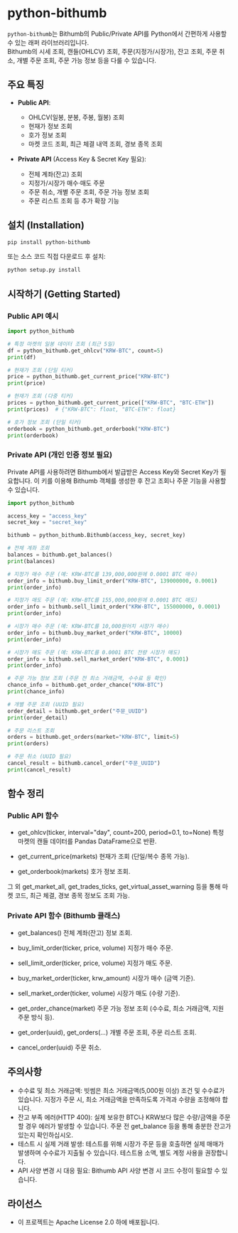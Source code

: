 # python-bithumb
`python-bithumb`는 Bithumb의 Public/Private API를 Python에서 간편하게 사용할 수 있는 래퍼 라이브러리입니다.  
Bithumb의 시세 조회, 캔들(OHLCV) 조회, 주문(지정가/시장가), 잔고 조회, 주문 취소, 개별 주문 조회, 주문 가능 정보 등을 다룰 수 있습니다.

## 주요 특징
- **Public API**:  
  - OHLCV(일봉, 분봉, 주봉, 월봉) 조회
  - 현재가 정보 조회
  - 호가 정보 조회
  - 마켓 코드 조회, 최근 체결 내역 조회, 경보 종목 조회

- **Private API** (Access Key & Secret Key 필요):  
  - 전체 계좌(잔고) 조회
  - 지정가/시장가 매수·매도 주문
  - 주문 취소, 개별 주문 조회, 주문 가능 정보 조회
  - 주문 리스트 조회 등 추가 확장 기능

## 설치 (Installation)

```bash
pip install python-bithumb
```
또는 소스 코드 직접 다운로드 후 설치:

```bash
python setup.py install
```

## 시작하기 (Getting Started)
### Public API 예시
```python
import python_bithumb

# 특정 마켓의 일봉 데이터 조회 (최근 5일)
df = python_bithumb.get_ohlcv("KRW-BTC", count=5)
print(df)

# 현재가 조회 (단일 티커)
price = python_bithumb.get_current_price("KRW-BTC")
print(price)

# 현재가 조회 (다중 티커)
prices = python_bithumb.get_current_price(["KRW-BTC", "BTC-ETH"])
print(prices)  # {"KRW-BTC": float, "BTC-ETH": float}

# 호가 정보 조회 (단일 티커)
orderbook = python_bithumb.get_orderbook("KRW-BTC")
print(orderbook)
```

### Private API (개인 인증 정보 필요)
Private API를 사용하려면 Bithumb에서 발급받은 Access Key와 Secret Key가 필요합니다.
이 키를 이용해 Bithumb 객체를 생성한 후 잔고 조회나 주문 기능을 사용할 수 있습니다.
```python
import python_bithumb

access_key = "access_key"
secret_key = "secret_key"

bithumb = python_bithumb.Bithumb(access_key, secret_key)

# 전체 계좌 조회
balances = bithumb.get_balances()
print(balances)

# 지정가 매수 주문 (예: KRW-BTC를 139,000,000원에 0.0001 BTC 매수)
order_info = bithumb.buy_limit_order("KRW-BTC", 139000000, 0.0001)
print(order_info)

# 지정가 매도 주문 (예: KRW-BTC를 155,000,000원에 0.0001 BTC 매도)
order_info = bithumb.sell_limit_order("KRW-BTC", 155000000, 0.0001)
print(order_info)

# 시장가 매수 주문 (예: KRW-BTC를 10,000원어치 시장가 매수)
order_info = bithumb.buy_market_order("KRW-BTC", 10000)
print(order_info)

# 시장가 매도 주문 (예: KRW-BTC를 0.0001 BTC 전량 시장가 매도)
order_info = bithumb.sell_market_order("KRW-BTC", 0.0001)
print(order_info)

# 주문 가능 정보 조회 (주문 전 최소 거래금액, 수수료 등 확인)
chance_info = bithumb.get_order_chance("KRW-BTC")
print(chance_info)

# 개별 주문 조회 (UUID 필요)
order_detail = bithumb.get_order("주문_UUID")
print(order_detail)

# 주문 리스트 조회
orders = bithumb.get_orders(market="KRW-BTC", limit=5)
print(orders)

# 주문 취소 (UUID 필요)
cancel_result = bithumb.cancel_order("주문_UUID")
print(cancel_result)
```

## 함수 정리
### Public API 함수
- get_ohlcv(ticker, interval="day", count=200, period=0.1, to=None)
특정 마켓의 캔들 데이터를 Pandas DataFrame으로 반환.

- get_current_price(markets)
현재가 조회 (단일/복수 종목 가능).

- get_orderbook(markets)
호가 정보 조회.

그 외 get_market_all, get_trades_ticks, get_virtual_asset_warning 등을 통해 마켓 코드, 최근 체결, 경보 종목 정보도 조회 가능.

### Private API 함수 (Bithumb 클래스)
- get_balances()
전체 계좌(잔고) 정보 조회.

- buy_limit_order(ticker, price, volume)
지정가 매수 주문.

- sell_limit_order(ticker, price, volume)
지정가 매도 주문.

- buy_market_order(ticker, krw_amount)
시장가 매수 (금액 기준).

- sell_market_order(ticker, volume)
시장가 매도 (수량 기준).

- get_order_chance(market)
주문 가능 정보 조회 (수수료, 최소 거래금액, 지원 주문 방식 등).

- get_order(uuid), get_orders(...)
개별 주문 조회, 주문 리스트 조회.

- cancel_order(uuid)
주문 취소.

## 주의사항
- 수수료 및 최소 거래금액: 빗썸은 최소 거래금액(5,000원 이상) 조건 및 수수료가 있습니다. 지정가 주문 시, 최소 거래금액을 만족하도록 가격과 수량을 조정해야 합니다.
- 잔고 부족 에러(HTTP 400): 실제 보유한 BTC나 KRW보다 많은 수량/금액을 주문할 경우 에러가 발생할 수 있습니다. 주문 전 get_balance 등을 통해 충분한 잔고가 있는지 확인하십시오.
- 테스트 시 실제 거래 발생: 테스트를 위해 시장가 주문 등을 호출하면 실제 매매가 발생하며 수수료가 지출될 수 있습니다. 테스트용 소액, 별도 계정 사용을 권장합니다.
- API 사양 변경 시 대응 필요: Bithumb API 사양 변경 시 코드 수정이 필요할 수 있습니다.

## 라이선스
- 이 프로젝트는 Apache License 2.0 하에 배포됩니다.